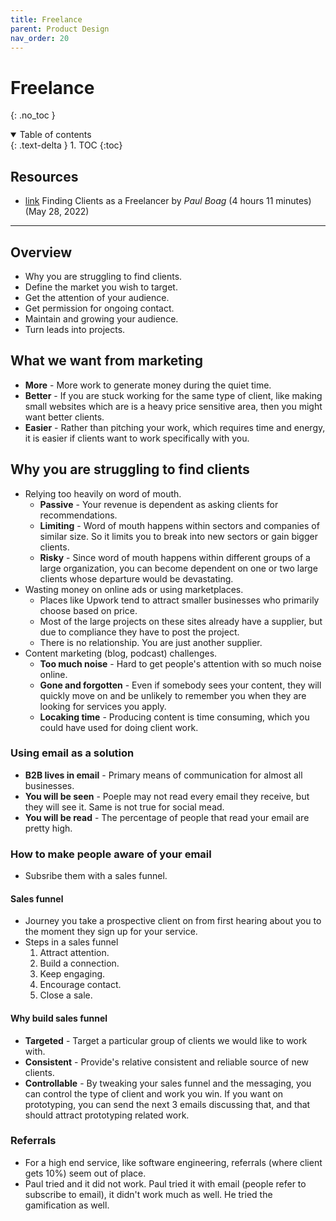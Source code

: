 ```yaml
---
title: Freelance
parent: Product Design
nav_order: 20
---
```


<!-- prettier-ignore-start -->
# Freelance
{: .no_toc }

<details open markdown="block">
  <summary>
    Table of contents
  </summary>
  {: .text-delta }
1. TOC
{:toc}
</details>

<!-- prettier-ignore-end -->

## Resources

-   [link](https://frontendmasters.com/courses/freelancing/) Finding Clients as a Freelancer by _Paul Boag_ (4 hours 11 minutes) (May 28, 2022)

---

## Overview

-   Why you are struggling to find clients.
-   Define the market you wish to target.
-   Get the attention of your audience.
-   Get permission for ongoing contact.
-   Maintain and growing your audience.
-   Turn leads into projects.

## What we want from marketing

-   **More** - More work to generate money during the quiet time.
-   **Better** - If you are stuck working for the same type of client, like making small websites which are is a heavy price sensitive area, then you might want better clients.
-   **Easier** - Rather than pitching your work, which requires time and energy, it is easier if clients want to work specifically with you.

## Why you are struggling to find clients

-   Relying too heavily on word of mouth.
    -   **Passive** - Your revenue is dependent as asking clients for recommendations.
    -   **Limiting** - Word of mouth happens within sectors and companies of similar size. So it limits you to break into new sectors or gain bigger clients.
    -   **Risky** - Since word of mouth happens within different groups of a large organization, you can become dependent on one or two large clients whose departure would be devastating.
-   Wasting money on online ads or using marketplaces.
    -   Places like Upwork tend to attract smaller businesses who primarily choose based on price.
    -   Most of the large projects on these sites already have a supplier, but due to compliance they have to post the project.
    -   There is no relationship. You are just another supplier.
-   Content marketing (blog, podcast) challenges.
    -   **Too much noise** - Hard to get people's attention with so much noise online.
    -   **Gone and forgotten** - Even if somebody sees your content, they will quickly move on and be unlikely to remember you when they are looking for services you apply.
    -   **Locaking time** - Producing content is time consuming, which you could have used for doing client work.

### Using email as a solution

-   **B2B lives in email** - Primary means of communication for almost all businesses.
-   **You will be seen** - Poeple may not read every email they receive, but they will see it. Same is not true for social mead.
-   **You will be read** - The percentage of people that read your email are pretty high.

### How to make people aware of your email

-   Subsribe them with a sales funnel.

#### Sales funnel

-   Journey you take a prospective client on from first hearing about you to the moment they sign up for your service.
-   Steps in a sales funnel
    1. Attract attention.
    2. Build a connection.
    3. Keep engaging.
    4. Encourage contact.
    5. Close a sale.

#### Why build sales funnel

-   **Targeted** - Target a particular group of clients we would like to work with.
-   **Consistent** - Provide's relative consistent and reliable source of new clients.
-   **Controllable** - By tweaking your sales funnel and the messaging, you can control the type of client and work you win. If you want on prototyping, you can send the next 3 emails discussing that, and that should attract prototyping related work.

### Referrals

-   For a high end service, like software engineering, referrals (where client gets 10%) seem out of place.
-   Paul tried and it did not work. Paul tried it with email (people refer to subscribe to email), it didn't work much as well. He tried the gamification as well.
